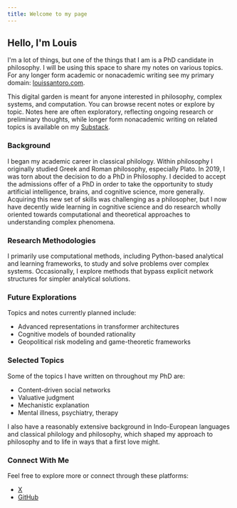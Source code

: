 ```yaml
---
title: Welcome to my page
---
```

## Hello, I'm Louis

I'm a lot of things, but one of the things that I am is a PhD candidate in philosophy. I will be using this space to share my notes on various topics. For any longer form academic or nonacademic writing see my primary domain:  [louissantoro.com](louissantoro.com).

This digital garden is meant for anyone interested in philosophy, complex systems, and computation. You can browse recent notes or explore by topic. Notes here are often exploratory, reflecting ongoing research or preliminary thoughts, while longer form nonacademic writing on related topics is available on my [Substack](https://substack.com/@louissantoro).

### Background

I began my academic career in classical philology. Within philosophy I originally studied Greek and Roman philosophy, especially Plato. In 2019, I was torn about the decision to do a PhD in Philosophy. I decided to accept the admissions offer of a PhD in order to take the opportunity to study artificial intelligence, brains, and cognitive science, more generally. Acquiring this new set of skills was challenging as a philosopher, but I now have decently wide learning in cognitive science and do research wholly oriented towards computational and theoretical approaches to understanding complex phenomena.

### Research Methodologies

I primarily use computational methods, including Python-based analytical and learning frameworks, to study and solve problems over complex systems. Occasionally, I explore methods that bypass explicit network structures for simpler analytical solutions.

### Future Explorations

Topics and notes currently planned include:
- Advanced representations in transformer architectures
- Cognitive models of bounded rationality
- Geopolitical risk modeling and game-theoretic frameworks

### Selected Topics

Some of the topics I have written on throughout my PhD are:
- Content-driven social networks
- Valuative judgment
- Mechanistic explanation
- Mental illness, psychiatry, therapy

I also have a reasonably extensive background in Indo-European languages and classical philology and philosophy, which shaped my approach to philosophy and to life in ways that a first love might.

### Connect With Me

Feel free to explore more or connect through these platforms:

- [X](https://x.com/dikaiosvne)
- [GitHub](https://github.com/louisrsantoro)